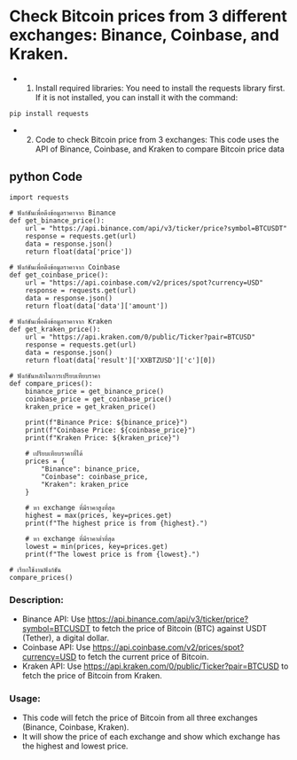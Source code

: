 # Check Bitcoin prices from 3 different exchanges: Binance, Coinbase, and Kraken.

- 1. Install required libraries: You need to install the requests library first. If it is not installed, you can install it with the command:
```
pip install requests
```
- 2. Code to check Bitcoin price from 3 exchanges: This code uses the API of Binance, Coinbase, and Kraken to compare Bitcoin price data
 
## python Code
```
import requests

# ฟังก์ชันเพื่อดึงข้อมูลราคาจาก Binance
def get_binance_price():
    url = "https://api.binance.com/api/v3/ticker/price?symbol=BTCUSDT"
    response = requests.get(url)
    data = response.json()
    return float(data['price'])

# ฟังก์ชันเพื่อดึงข้อมูลราคาจาก Coinbase
def get_coinbase_price():
    url = "https://api.coinbase.com/v2/prices/spot?currency=USD"
    response = requests.get(url)
    data = response.json()
    return float(data['data']['amount'])

# ฟังก์ชันเพื่อดึงข้อมูลราคาจาก Kraken
def get_kraken_price():
    url = "https://api.kraken.com/0/public/Ticker?pair=BTCUSD"
    response = requests.get(url)
    data = response.json()
    return float(data['result']['XXBTZUSD']['c'][0])

# ฟังก์ชันหลักในการเปรียบเทียบราคา
def compare_prices():
    binance_price = get_binance_price()
    coinbase_price = get_coinbase_price()
    kraken_price = get_kraken_price()

    print(f"Binance Price: ${binance_price}")
    print(f"Coinbase Price: ${coinbase_price}")
    print(f"Kraken Price: ${kraken_price}")

    # เปรียบเทียบราคาที่ได้
    prices = {
        "Binance": binance_price,
        "Coinbase": coinbase_price,
        "Kraken": kraken_price
    }

    # หา exchange ที่มีราคาสูงที่สุด
    highest = max(prices, key=prices.get)
    print(f"The highest price is from {highest}.")

    # หา exchange ที่มีราคาต่ำที่สุด
    lowest = min(prices, key=prices.get)
    print(f"The lowest price is from {lowest}.")

# เรียกใช้งานฟังก์ชัน
compare_prices()
```

### Description:
- Binance API: Use https://api.binance.com/api/v3/ticker/price?symbol=BTCUSDT to fetch the price of Bitcoin (BTC) against USDT (Tether), a digital dollar.
- Coinbase API: Use https://api.coinbase.com/v2/prices/spot?currency=USD to fetch the current price of Bitcoin.
- Kraken API: Use https://api.kraken.com/0/public/Ticker?pair=BTCUSD to fetch the price of Bitcoin from Kraken.
### Usage:
- This code will fetch the price of Bitcoin from all three exchanges (Binance, Coinbase, Kraken).
- It will show the price of each exchange and show which exchange has the highest and lowest price.
